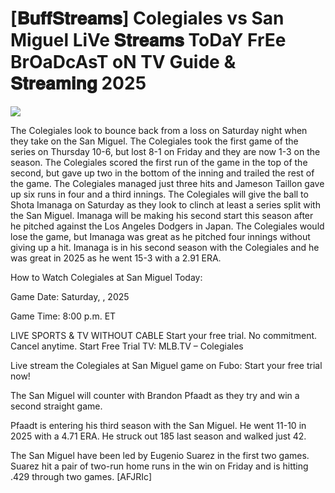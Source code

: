 # [𝐁𝐮𝐟𝐟𝐒𝐭𝐫𝐞𝐚𝐦𝐬] Colegiales vs San Miguel LiVe 𝐒𝐭𝐫𝐞𝐚𝐦𝐬 ToDaY FrEe BrOaDcAsT oN TV Guide & 𝐒𝐭𝐫𝐞𝐚𝐦𝐢𝐧𝐠  2025  
  
  
[![](https://i.imgur.com/qSNzIqt.png)](https://movie.rssnews.media/tEvfcSK.php)  
  
The Colegiales look to bounce back from a loss on Saturday night when they take on the San Miguel. The Colegiales took the first game of the series on Thursday 10-6, but lost 8-1 on Friday and they are now 1-3 on the season. The Colegiales scored the first run of the game in the top of the second, but gave up two in the bottom of the inning and trailed the rest of the game. The Colegiales managed just three hits and Jameson Taillon gave up six runs in four and a third innings. The Colegiales will give the ball to Shota Imanaga on Saturday as they look to clinch at least a series split with the San Miguel. Imanaga will be making his second start this season after he pitched against the Los Angeles Dodgers in Japan. The Colegiales would lose the game, but Imanaga was great as he pitched four innings without giving up a hit. Imanaga is in his second season with the Colegiales and he was great in 2025 as he went 15-3 with a 2.91 ERA.

How to Watch Colegiales at San Miguel Today:

Game Date: Saturday, , 2025

Game Time: 8:00 p.m. ET

LIVE SPORTS & TV WITHOUT CABLE
Start your free trial. No commitment. Cancel anytime.
Start Free Trial
TV: MLB.TV – Colegiales

Live stream the Colegiales at San Miguel game on Fubo: Start your free trial now!

The San Miguel will counter with Brandon Pfaadt as they try and win a second straight game.

Pfaadt is entering his third season with the San Miguel. He went 11-10 in 2025 with a 4.71 ERA. He struck out 185 last season and walked just 42.

The San Miguel have been led by Eugenio Suarez in the first two games. Suarez hit a pair of two-run home runs in the win on Friday and is hitting .429 through two games. [AFJRIc]